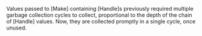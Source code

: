 Values passed to [Make] containing [Handle]s previously required multiple
garbage collection cycles to collect, proportional to the depth of the chain
of [Handle] values. Now, they are collected promptly in a single cycle, once
unused.
